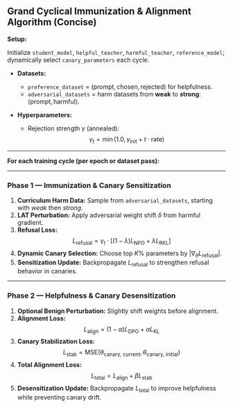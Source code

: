 ## Grand Cyclical Immunization & Alignment Algorithm (Concise)

**Setup:**

Initialize `student_model`, `helpful_teacher`, `harmful_teacher`, `reference_model`; dynamically select `canary_parameters` each cycle.

- **Datasets:**
  - `preference_dataset` = $(\text{prompt}, \text{chosen}, \text{rejected})$ for helpfulness.
  - `adversarial_datasets` = harm datasets from **weak** to **strong**: $(\text{prompt}, \text{harmful})$.

- **Hyperparameters:**
  - Rejection strength $\gamma$ (annealed):  
    $$
    \gamma_t = \min\big(1.0, \gamma_{\text{init}} + t \cdot \text{rate}\big)
    $$

---

**For each training cycle (per epoch or dataset pass):**

---

### Phase 1 — Immunization & Canary Sensitization

1. **Curriculum Harm Data:** Sample from `adversarial_datasets`, starting with *weak* then *strong*.  
2. **LAT Perturbation:** Apply adversarial weight shift $\delta$ from harmful gradient.  
3. **Refusal Loss:**  
   $$
   L_{\text{refusal}} = \gamma_t \cdot \big[(1 - \lambda) L_{\text{NPO}} + \lambda L_{\text{RKL}}\big]
   $$
4. **Dynamic Canary Selection:** Choose top $K\%$ parameters by $\left| \nabla_\theta L_{\text{refusal}} \right|$.  
5. **Sensitization Update:** Backpropagate $L_{\text{refusal}}$ to strengthen refusal behavior in canaries.  

---

### Phase 2 — Helpfulness & Canary Desensitization

1. **Optional Benign Perturbation:** Slightly shift weights before alignment.  
2. **Alignment Loss:**  
   $$
   L_{\text{align}} = (1 - \alpha) L_{\text{DPO}} + \alpha L_{\text{KL}}
   $$
3. **Canary Stabilization Loss:**  
   $$
   L_{\text{stab}} = \text{MSE}(\theta_{\text{canary, current}}, \theta_{\text{canary, initial}})
   $$
4. **Total Alignment Loss:**  
   $$
   L_{\text{total}} = L_{\text{align}} + \beta L_{\text{stab}}
   $$
5. **Desensitization Update:** Backpropagate $L_{\text{total}}$ to improve helpfulness while preventing canary drift.  
